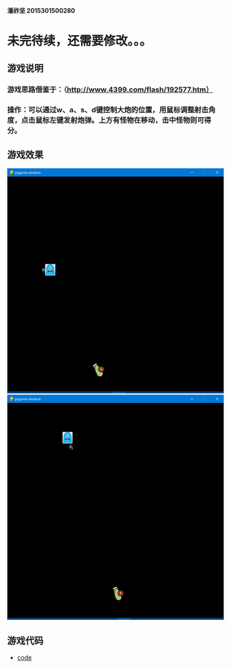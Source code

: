 #### 潘祚坚 2015301500280

# 未完待续，还需要修改。。。

## 游戏说明
### 游戏思路借鉴于：（http://www.4399.com/flash/192577.htm）
### 操作：可以通过w、a、s、d键控制大炮的位置，用鼠标调整射击角度，点击鼠标左键发射炮弹。上方有怪物在移动，击中怪物则可得分。
## 游戏效果
![picture1](https://github.com/paaaaaan/Computational_physics_2015301500280/blob/files/23.png)
![picture2](https://github.com/paaaaaan/Computational_physics_2015301500280/blob/files/24.png)
## 游戏代码
- [code](https://github.com/paaaaaan/Computational_physics_2015301500280/blob/files/pygame)


